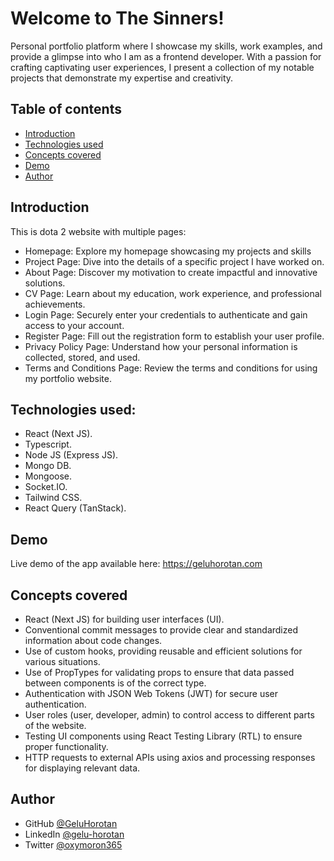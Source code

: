 # Welcome to The Sinners!

Personal portfolio platform where I showcase my skills, work examples, and provide a glimpse into who I am as a frontend developer. With a passion for crafting captivating user experiences, I present a collection of my notable projects that demonstrate my expertise and creativity.

## Table of contents

- [Introduction](#introduction)
- [Technologies used](#technologies-used)
- [Concepts covered](#concepts-covered)
- [Demo](#demo)
- [Author](#author)

## Introduction

This is dota 2 website with multiple pages:

- Homepage: Explore my homepage showcasing my projects and skills
- Project Page: Dive into the details of a specific project I have worked on.
- About Page: Discover my motivation to create impactful and innovative solutions.
- CV Page: Learn about my education, work experience, and professional achievements.
- Login Page: Securely enter your credentials to authenticate and gain access to your account.
- Register Page: Fill out the registration form to establish your user profile.
- Privacy Policy Page: Understand how your personal information is collected, stored, and used.
- Terms and Conditions Page: Review the terms and conditions for using my portfolio website.

## Technologies used:

- React (Next JS).
- Typescript.
- Node JS (Express JS).
- Mongo DB.
- Mongoose.
- Socket.IO.
- Tailwind CSS.
- React Query (TanStack).

## Demo

Live demo of the app available here: https://geluhorotan.com

## Concepts covered

- React (Next JS) for building user interfaces (UI).
- Conventional commit messages to provide clear and standardized information about code changes.
- Use of custom hooks, providing reusable and efficient solutions for various situations.
- Use of PropTypes for validating props to ensure that data passed between components is of the correct type.
- Authentication with JSON Web Tokens (JWT) for secure user authentication.
- User roles (user, developer, admin) to control access to different parts of the website.
- Testing UI components using React Testing Library (RTL) to ensure proper functionality.
- HTTP requests to external APIs using axios and processing responses for displaying relevant data.

## Author

- GitHub [@GeluHorotan](https://github.com/GeluHorotan)
- LinkedIn [@gelu-horotan](https://www.linkedin.com/in/gelu-horotan/)
- Twitter [@oxymoron365](https://www.twitter.com/oxymoron365)
